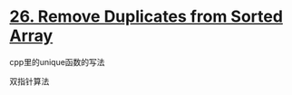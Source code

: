 # [26. Remove Duplicates from Sorted Array](https://leetcode.com/problems/remove-duplicates-from-sorted-array/)

cpp里的unique函数的写法

双指针算法
